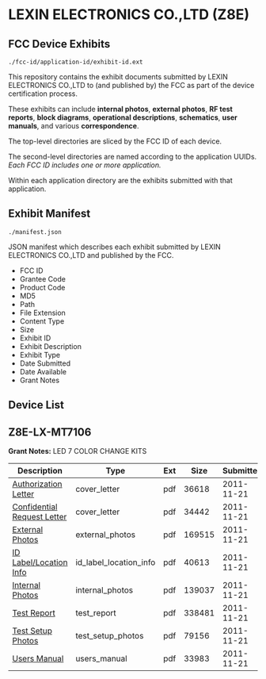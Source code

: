 # LEXIN ELECTRONICS CO.,LTD (Z8E)
## FCC Device Exhibits

```
./fcc-id/application-id/exhibit-id.ext
```

This repository contains the exhibit documents submitted by LEXIN ELECTRONICS CO.,LTD to (and published by) the FCC as part of the device certification process.

These exhibits can include **internal photos**, **external photos**, **RF test reports**, **block diagrams**, **operational descriptions**, **schematics**, **user manuals**, and various **correspondence**.

The top-level directories are sliced by the FCC ID of each device.

The second-level directories are named according to the application UUIDs. *Each FCC ID includes one or more application.*

Within each application directory are the exhibits submitted with that application. 

## Exhibit Manifest

```
./manifest.json
```

JSON manifest which describes each exhibit submitted by LEXIN ELECTRONICS CO.,LTD and published by the FCC.

- FCC ID
- Grantee Code
- Product Code
- MD5
- Path
- File Extension
- Content Type
- Size
- Exhibit ID
- Exhibit Description
- Exhibit Type
- Date Submitted
- Date Available
- Grant Notes

## Device List
## Z8E-LX-MT7106
**Grant Notes:** LED 7 COLOR CHANGE KITS

| Description | Type | Ext | Size | Submitted | Available |
| ----------- | ---- | --- | ---- | --------- | --------- |
| [Authorization Letter](Z8E-LX-MT7106/bdf6d81715e2488ffcc05ca64b696bca/1584993.pdf) | cover_letter | pdf | 36618 | 2011-11-21 | 2011-11-21 |
| [Confidential Request Letter](Z8E-LX-MT7106/bdf6d81715e2488ffcc05ca64b696bca/1584994.pdf) | cover_letter | pdf | 34442 | 2011-11-21 | 2011-11-21 |
| [External Photos](Z8E-LX-MT7106/bdf6d81715e2488ffcc05ca64b696bca/1584996.pdf) | external_photos | pdf | 169515 | 2011-11-21 | 2011-11-21 |
| [ID Label/Location Info](Z8E-LX-MT7106/bdf6d81715e2488ffcc05ca64b696bca/1584997.pdf) | id_label_location_info | pdf | 40613 | 2011-11-21 | 2011-11-21 |
| [Internal Photos](Z8E-LX-MT7106/bdf6d81715e2488ffcc05ca64b696bca/1584998.pdf) | internal_photos | pdf | 139037 | 2011-11-21 | 2011-11-21 |
| [Test Report](Z8E-LX-MT7106/bdf6d81715e2488ffcc05ca64b696bca/1585001.pdf) | test_report | pdf | 338481 | 2011-11-21 | 2011-11-21 |
| [Test Setup Photos](Z8E-LX-MT7106/bdf6d81715e2488ffcc05ca64b696bca/1585002.pdf) | test_setup_photos | pdf | 79156 | 2011-11-21 | 2011-11-21 |
| [Users Manual](Z8E-LX-MT7106/bdf6d81715e2488ffcc05ca64b696bca/1585003.pdf) | users_manual | pdf | 33983 | 2011-11-21 | 2011-11-21 |
